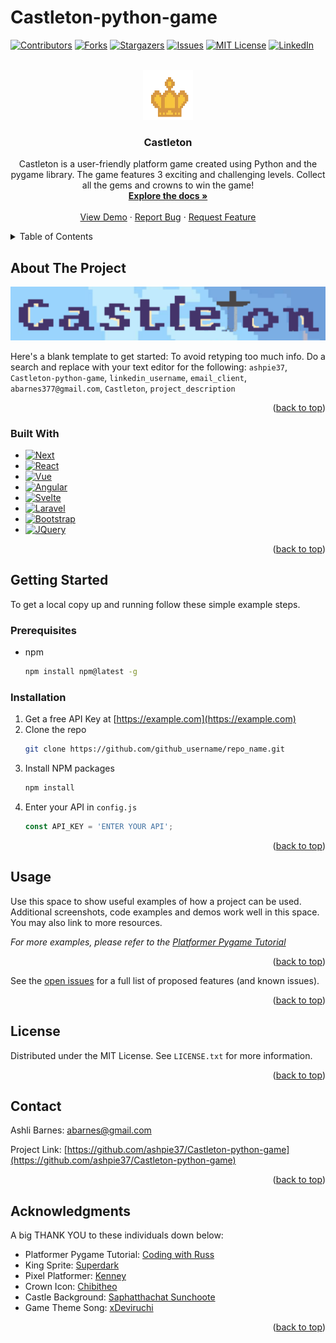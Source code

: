 # Castleton-python-game

[![Contributors][contributors-shield]][contributors-url]
[![Forks][forks-shield]][forks-url]
[![Stargazers][stars-shield]][stars-url]
[![Issues][issues-shield]][issues-url]
[![MIT License][license-shield]][license-url]
[![LinkedIn][linkedin-shield]][linkedin-url]



<!-- PROJECT -->
<br />
<div align="center">
  <a href="https://github.com/ashpie37/Castleton-python-game">
    <img src="imgs/crown.png" alt="Logo" width="80" height="80">
  </a>

<h3 align="center">Castleton</h3>

  <p align="center">
  Castleton is a user-friendly platform game created using Python and the pygame library. The game features 3 exciting and challenging levels. Collect all   the gems and crowns to win the game!    <br />
    <a href="https://github.com/ashpie37/Castleton-python-game"><strong>Explore the docs »</strong></a>
    <br />
    <br />
    <a href="https://github.com/ashpie37/Castleton-python-game">View Demo</a>
    ·
    <a href="https://github.com/ashpie37/Castleton-python-game/issues">Report Bug</a>
    ·
    <a href="https://github.com/ashpie37/Castleton-python-game/issues">Request Feature</a>
  </p>
</div>



<!-- TABLE OF CONTENTS -->
<details>
  <summary>Table of Contents</summary>
  <ol>
    <li>
      <a href="#about-the-project">About The Project</a>
      <ul>
        <li><a href="#built-with">Built With</a></li>
      </ul>
    </li>
    <li>
      <a href="#getting-started">Getting Started</a>
      <ul>
        <li><a href="#prerequisites">Prerequisites</a></li>
        <li><a href="#installation">Installation</a></li>
      </ul>
    </li>
    <li><a href="#usage">Usage</a></li>
    <li><a href="#roadmap">Roadmap</a></li>
    <li><a href="#contributing">Contributing</a></li>
    <li><a href="#license">License</a></li>
    <li><a href="#contact">Contact</a></li>
    <li><a href="#acknowledgments">Acknowledgments</a></li>
  </ol>
</details>



<!-- ABOUT THE PROJECT -->
## About The Project

![Product Name Screen Shot][product-screenshot]

Here's a blank template to get started: To avoid retyping too much info. Do a search and replace with your text editor for the following: `ashpie37`, `Castleton-python-game`, `linkedin_username`, `email_client`, `abarnes377@gmail.com`, `Castleton`, `project_description`

<p align="right">(<a href="#readme-top">back to top</a>)</p>



### Built With

* [![Next][Next.js]][Next-url]
* [![React][React.js]][React-url]
* [![Vue][Vue.js]][Vue-url]
* [![Angular][Angular.io]][Angular-url]
* [![Svelte][Svelte.dev]][Svelte-url]
* [![Laravel][Laravel.com]][Laravel-url]
* [![Bootstrap][Bootstrap.com]][Bootstrap-url]
* [![JQuery][JQuery.com]][JQuery-url]

<p align="right">(<a href="#readme-top">back to top</a>)</p>



<!-- GETTING STARTED -->
## Getting Started

To get a local copy up and running follow these simple example steps.

### Prerequisites

* npm
  ```sh
  npm install npm@latest -g
  ```

### Installation

1. Get a free API Key at [https://example.com](https://example.com)
2. Clone the repo
   ```sh
   git clone https://github.com/github_username/repo_name.git
   ```
3. Install NPM packages
   ```sh
   npm install
   ```
4. Enter your API in `config.js`
   ```js
   const API_KEY = 'ENTER YOUR API';
   ```

<p align="right">(<a href="#readme-top">back to top</a>)</p>



<!-- USAGE EXAMPLES -->
## Usage
<!--Add video?
Add 2-3 pictures -->
Use this space to show useful examples of how a project can be used. Additional screenshots, code examples and demos work well in this space. You may also link to more resources.

_For more examples, please refer to the [Platformer Pygame Tutorial](http://codingwithruss.com/pygame/platformer/intro.html)_

<p align="right">(<a href="#readme-top">back to top</a>)</p>



<!-- ROADMAP 
## Roadmap

- [ ] Feature 1
- [ ] Feature 2
- [ ] Feature 3
    - [ ] Nested Feature
-->
See the [open issues](https://github.com/github_username/repo_name/issues) for a full list of proposed features (and known issues).

<p align="right">(<a href="#readme-top">back to top</a>)</p>



<!-- CONTRIBUTING
## Contributing

Contributions are what make the open source community such an amazing place to learn, inspire, and create. Any contributions you make are **greatly appreciated**.

If you have a suggestion that would make this better, please fork the repo and create a pull request. You can also simply open an issue with the tag "enhancement".
Don't forget to give the project a star! Thanks! :)

1. Fork the Project
2. Create your Feature Branch (`git checkout -b feature/AmazingFeature`)
3. Commit your Changes (`git commit -m 'Add some AmazingFeature'`)
4. Push to the Branch (`git push origin feature/AmazingFeature`)
5. Open a Pull Request

<p align="right">(<a href="#readme-top">back to top</a>)</p>

-->

<!-- LICENSE -->
## License

Distributed under the MIT License. See `LICENSE.txt` for more information.

<p align="right">(<a href="#readme-top">back to top</a>)</p>



<!-- CONTACT -->
## Contact

Ashli Barnes: abarnes@gmail.com

Project Link: [https://github.com/ashpie37/Castleton-python-game](https://github.com/ashpie37/Castleton-python-game)

<p align="right">(<a href="#readme-top">back to top</a>)</p>



<!-- ACKNOWLEDGMENTS -->
## Acknowledgments

A big THANK YOU to these individuals down below:
* Platformer Pygame Tutorial: [Coding with Russ](http://codingwithruss.com/pygame/platformer/intro.html)
* King Sprite: [Superdark](https://superdark.itch.io/enchanted-forest-characters)
* Pixel Platformer: [Kenney](https://kenney.nl/assets/pixel-platformer)
* Crown Icon: [Chibitheo](https://www.dreamstime.com/chibitheo_info) 
* Castle Background: [Saphatthachat Sunchoote](https://www.dreamstime.com/pixel-art-fantasy-castle-roof-image223418688)
* Game Theme Song: [xDeviruchi](https://xdeviruchi.itch.io/8-bit-fantasy-adventure-music-pack)

<p align="right">(<a href="#readme-top">back to top</a>)</p>



<!-- MARKDOWN LINKS & IMAGES -->
<!-- https://www.markdownguide.org/basic-syntax/#reference-style-links -->
[contributors-shield]: https://img.shields.io/github/contributors/ashpie37/Castleton-python-game.svg?style=for-the-badge
[contributors-url]: https://github.com/ashpie37/Castleton-python-game/graphs/contributors
[forks-shield]: https://img.shields.io/github/forks/ashpie37/Castleton-python-game.svg?style=for-the-badge
[forks-url]: https://github.com/ashpie37/Castleton-python-game/network/members
[stars-shield]: https://img.shields.io/github/stars/ashpie37/Castleton-python-game.svg?style=for-the-badge
[stars-url]: https://github.com/ashpie37/Castleton-python-gamestargazers
[issues-shield]: https://img.shields.io/github/issues/ashpie37/Castleton-python-game.svg?style=for-the-badge
[issues-url]: https://github.com/ashpie37/Castleton-python-game/issues
[license-shield]: https://img.shields.io/github/license/ashpie37/Castleton-python-game.svg?style=for-the-badge
[license-url]: https://github.com/ashpie37/Castleton-python-game/blob/main/LICENSE.txt
[linkedin-shield]: https://img.shields.io/badge/-LinkedIn-black.svg?style=for-the-badge&logo=linkedin&colorB=555
[linkedin-url]: https://linkedin.com/in/ashli-barnes
[product-screenshot]: imgs/logo.png

[Next.js]: https://img.shields.io/badge/next.js-000000?style=for-the-badge&logo=nextdotjs&logoColor=white
[Next-url]: https://nextjs.org/
[React.js]: https://img.shields.io/badge/React-20232A?style=for-the-badge&logo=react&logoColor=61DAFB
[React-url]: https://reactjs.org/
[Vue.js]: https://img.shields.io/badge/Vue.js-35495E?style=for-the-badge&logo=vuedotjs&logoColor=4FC08D
[Vue-url]: https://vuejs.org/
[Angular.io]: https://img.shields.io/badge/Angular-DD0031?style=for-the-badge&logo=angular&logoColor=white
[Angular-url]: https://angular.io/
[Svelte.dev]: https://img.shields.io/badge/Svelte-4A4A55?style=for-the-badge&logo=svelte&logoColor=FF3E00
[Svelte-url]: https://svelte.dev/
[Laravel.com]: https://img.shields.io/badge/Laravel-FF2D20?style=for-the-badge&logo=laravel&logoColor=white
[Laravel-url]: https://laravel.com
[Bootstrap.com]: https://img.shields.io/badge/Bootstrap-563D7C?style=for-the-badge&logo=bootstrap&logoColor=white
[Bootstrap-url]: https://getbootstrap.com
[JQuery.com]: https://img.shields.io/badge/jQuery-0769AD?style=for-the-badge&logo=jquery&logoColor=white
[JQuery-url]: https://jquery.com 
